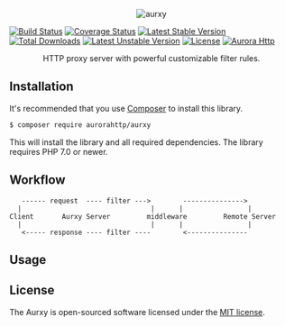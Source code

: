 <p align="center"><img src="https://raw.githubusercontent.com/panlatent/aurxy/master/docs/images/logo.png" 
alt="aurxy" /></p>

<p align="center">

[![Build Status](https://travis-ci.org/aurorahttp/aurxy.svg)](https://travis-ci.org/aurorahttp/aurxy)
[![Coverage Status](https://coveralls.io/repos/github/aurorahttp/aurxy/badge.svg?branch=master)](https://coveralls.io/github/aurorahttp/aurxy?branch=master)
[![Latest Stable Version](https://poser.pugx.org/aurorahttp/aurxy/v/stable.svg)](https://packagist.org/packages/aurorahttp/aurxy)
[![Total Downloads](https://poser.pugx.org/aurorahttp/aurxy/downloads.svg)](https://packagist.org/packages/aurorahttp/aurxy) 
[![Latest Unstable Version](https://poser.pugx.org/aurorahttp/aurxy/v/unstable.svg)](https://packagist.org/packages/aurorahttp/aurxy)
[![License](https://poser.pugx.org/aurorahttp/aurxy/license.svg)](https://packagist.org/packages/aurorahttp/aurxy)
[![Aurora Http](https://img.shields.io/badge/Powered_by-Aurora_Http-green.svg?style=flat)](https://aurorahttp.com/)

</p>

<p align="center">HTTP proxy server with powerful customizable filter rules.</p>
 
Installation
------------
It's recommended that you use [Composer](https://getcomposer.org/) to install this library.

```bash
$ composer require aurorahttp/aurxy
```

This will install the library and all required dependencies. The library requires PHP 7.0 or newer.

Workflow
--------

```
   ------ request  ---- filter --->        ---------------> 
  |                                |      |                |
Client       Aurxy Server         middleware         Remote Server  
  |                                |      |                |
   <----- response ---- filter ----        <---------------
 ```

Usage
-----

License
-------
The Aurxy is open-sourced software licensed under the [MIT license](http://opensource.org/licenses/MIT).

